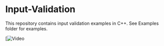 # Input-Validation
This repository contains input validation examples in C++.
See Examples folder for examples.

[![Video](https://www.youtube.com/playlist?list=PL-ZkhVVp9xcNDJIvzH-EMQadMV8K_8AQk)
